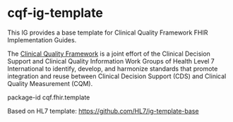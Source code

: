 # cqf-ig-template
This IG provides a base template for Clinical Quality Framework FHIR Implementation Guides.

The [Clinical Quality Framework](https://confluence.hl7.org/display/CQIWC/Clinical+Quality+Framework) is a joint effort of the Clinical Decision Support and Clinical Quality Information Work Groups of Health Level 7 International to identify, develop, and harmonize standards that promote integration and reuse between Clinical Decision Support (CDS) and Clinical Quality Measurement (CQM).


package-id cqf.fhir.template

Based on HL7 template: https://github.com/HL7/ig-template-base
